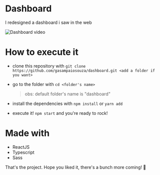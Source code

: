 # Dashboard

I redesigned a dashboard i saw in the web

![Dashboard video](https://imgur.com/RJ43yXC.png)

# How to execute it

- clone this repository with `git clone https://github.com/gasampaiosouza/dashboard.git <add a folder if you want>`
- go to the folder with `cd <folder's name>`

  > obs: default folder's name is "dashboard"

- install the dependencies with `npm install` or `yarn add`
- execute it! `npm start` and you're ready to rock!

# Made with

- ReactJS
- Typescript
- Sass

That's the project. Hope you liked it, there's a bunch more coming! 💜
